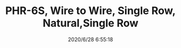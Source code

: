 ﻿---
layout: post 
title: PHR-6S, Wire to Wire, Single Row, Natural,Single Row
tags: PH
categories: wire-cable
overview: PHR-6, Wire to Wire, Single Row, Natural,Single Row
part_number: PHR-6S
thumb_img: static/202006/362-thumb-20200628145559.jpg
small_img: static/202006/362-20200628145559.jpg
date: 2020/6/28 6:55:18
---



